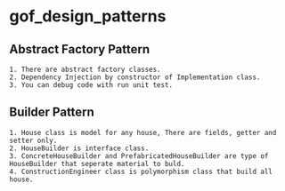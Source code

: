 # gof_design_patterns

## Abstract Factory Pattern

	1. There are abstract factory classes. 
	2. Dependency Injection by constructor of Implementation class.
	3. You can debug code with run unit test.

## Builder Pattern

	1. House class is model for any house, There are fields, getter and setter only.
	2. HouseBuilder is interface class.
	3. ConcreteHouseBuilder and PrefabricatedHouseBuilder are type of HouseBuilder that seperate material to buld.
	4. ConstructionEngineer class is polymorphism class that build all house.